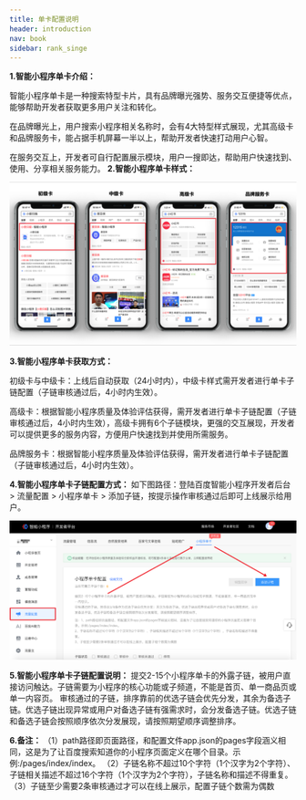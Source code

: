 ```yaml
---
title: 单卡配置说明
header: introduction
nav: book
sidebar: rank_singe
---
```

 

**1.智能小程序单卡介绍：**

智能小程序单卡是一种搜索特型卡片，具有品牌曝光强势、服务交互便捷等优点，能够帮助开发者获取更多用户关注和转化。

在品牌曝光上，用户搜索小程序相关名称时，会有4大特型样式展现，尤其高级卡和品牌服务卡，能占据手机屏幕一半以上，帮助开发者快速打动用户心智。

在服务交互上，开发者可自行配置展示模块，用户一搜即达，帮助用户快速找到、使用、分享相关服务能力。
**2.智能小程序单卡样式：**

![图片](../../img/introduction/rank/rank_single1.png)

**3.智能小程序单卡获取方式：**

初级卡与中级卡：上线后自动获取（24小时内），中级卡样式需开发者进行单卡子链配置（子链审核通过后，4小时内生效）。

高级卡：根据智能小程序质量及体验评估获得，需开发者进行单卡子链配置（子链审核通过后，4小时内生效），高级卡拥有6个子链模块，更强的交互展现，开发者可以提供更多的服务内容，方便用户快速找到并使用所需服务。

品牌服务卡：根据智能小程序质量及体验评估获得，需开发者进行单卡子链配置（子链审核通过后，4小时内生效）。

**4.智能小程序单卡子链配置方式：**
如下图路径：登陆百度智能小程序开发者后台 > 流量配置 > 小程序单卡 > 添加子链，按提示操作审核通过后即可上线展示给用户。

![图片](../../img/introduction/rank/rank_single2.png)

**5.智能小程序单卡子链配置说明：**
提交2-15个小程序单卡的外露子链，被用户直接访问触达。子链需要为小程序的核心功能或子频道，不能是首页、单一商品页或单一内容页。
审核通过的子链，排序靠前的优选子链会优先分发，其余为备选子链。优选子链出现异常或用户对备选子链有强需求时，会分发备选子链。优选子链和备选子链会按照顺序依次分发展现，请按照期望顺序调整排序。

**6.备注：**
（1）path路径即页面路径，和配置文件app.json的pages字段涵义相同，这是为了让百度搜索知道你的小程序页面定义在哪个目录。示例:/pages/index/index。
（2）子链名称不超过10个字符（1个汉字为2个字符）、子链相关描述不超过16个字符（1个汉字为2个字符），子链名称和描述不得重复。
（3）子链至少需要2条审核通过才可以在线上展示，配置子链个数需为偶数


